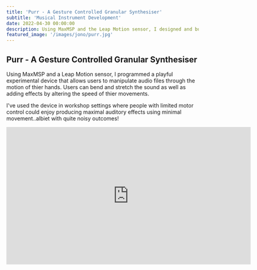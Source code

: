 ```yaml
---
title: 'Purr - A Gesture Controlled Granular Synthesiser'
subtitle: 'Musical Instrument Development'
date: 2022-04-30 00:00:00
description: Using MaxMSP and the Leap Motion sensor, I designed and built a granular synthesizer designed for expressive gestural play
featured_image: '/images/jono/purr.jpg'
---
```

## Purr - A Gesture Controlled Granular Synthesiser

Using MaxMSP and a Leap Motion sensor, I programmed a playful experimental device that allows users to manipulate audio files through the motion of thier hands. Users can bend and stretch the sound as well as adding effects by altering the speed of thier movements.

I've used the device in workshop settings where people with limited motor control could enjoy producing maximal auditory effects using minimal movement..albiet with quite noisy outcomes!

<iframe src="https://www.youtube.com/embed/G8fI_9SJAD8?si=vsSq335ML1HwUvSl" width="640" height="360" frameborder="0" allowfullscreen></iframe>

